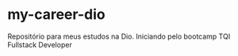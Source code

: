 # my-career-dio
Repositório para meus estudos na Dio.
Iniciando pelo bootcamp TQI Fullstack Developer
